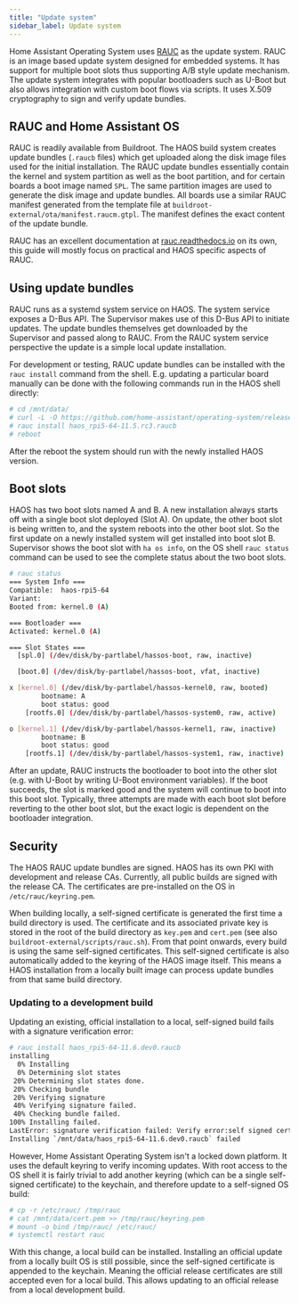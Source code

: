 ```yaml
---
title: "Update system"
sidebar_label: Update system
---
```


Home Assistant Operating System uses [RAUC](https://rauc.io/) as the update system. RAUC is an image based update system designed for embedded systems. It has support for multiple boot slots thus supporting A/B style update mechanism. The update system integrates with popular bootloaders such as U-Boot but also allows integration with custom boot flows via scripts. It uses X.509 cryptography to sign and verify update bundles.

## RAUC and Home Assistant OS

RAUC is readily available from Buildroot. The HAOS build system creates update bundles (`.raucb` files) which get uploaded along the disk image files used for the initial installation. The RAUC update bundles essentially contain the kernel and system partition as well as the boot partition, and for certain boards a boot image named `SPL`. The same partition images are used to generate the disk image and update bundles. All boards use a similar RAUC manifest generated from the template file at `buildroot-external/ota/manifest.raucm.gtpl`. The manifest defines the exact content of the update bundle.

RAUC has an excellent documentation at [rauc.readthedocs.io](https://rauc.readthedocs.io/) on its own, this guide will mostly focus on practical and HAOS specific aspects of RAUC.

## Using update bundles

RAUC runs as a systemd system service on HAOS. The system service exposes a D-Bus API. The Supervisor makes use of this D-Bus API to initiate updates. The update bundles themselves get downloaded by the Supervisor and passed along to RAUC. From the RAUC system service perspective the update is a simple local update installation.

For development or testing, RAUC update bundles can be installed with the `rauc install` command from the shell. E.g. updating a particular board manually can be done with the following commands run in the HAOS shell directly:

```sh
# cd /mnt/data/
# curl -L -O https://github.com/home-assistant/operating-system/releases/download/11.5.rc3/haos_rpi5-64-11.5.rc3.raucb
# rauc install haos_rpi5-64-11.5.rc3.raucb
# reboot
```

After the reboot the system should run with the newly installed HAOS version.

## Boot slots

HAOS has two boot slots named A and B. A new installation always starts off with a single boot slot deployed (Slot A). On update, the other boot slot is being written to, and the system reboots into the other boot slot. So the first update on a newly installed system will get installed into boot slot B. Supervisor shows the boot slot with `ha os info`, on the OS shell `rauc status` command can be used to see the complete status about the two boot slots.

```sh
# rauc status
=== System Info ===
Compatible:  haos-rpi5-64
Variant:     
Booted from: kernel.0 (A)

=== Bootloader ===
Activated: kernel.0 (A)

=== Slot States ===
  [spl.0] (/dev/disk/by-partlabel/hassos-boot, raw, inactive)

  [boot.0] (/dev/disk/by-partlabel/hassos-boot, vfat, inactive)

x [kernel.0] (/dev/disk/by-partlabel/hassos-kernel0, raw, booted)
        bootname: A
        boot status: good
    [rootfs.0] (/dev/disk/by-partlabel/hassos-system0, raw, active)

o [kernel.1] (/dev/disk/by-partlabel/hassos-kernel1, raw, inactive)
        bootname: B
        boot status: good
    [rootfs.1] (/dev/disk/by-partlabel/hassos-system1, raw, inactive)
```

After an update, RAUC instructs the bootloader to boot into the other slot (e.g. with U-Boot by writing U-Boot environment variables). If the boot succeeds, the slot is marked good and the system will continue to boot into this boot slot. Typically, three attempts are made with each boot slot before reverting to the other boot slot, but the exact logic is dependent on the bootloader integration.

## Security

The HAOS RAUC update bundles are signed. HAOS has its own PKI with development and release CAs. Currently, all public builds are signed with the release CA. The certificates are pre-installed on the OS in `/etc/rauc/keyring.pem`.

When building locally, a self-signed certificate is generated the first time a build directory is used. The certificate and its associated private key is stored in the root of the build directory as `key.pem` and `cert.pem` (see also `buildroot-external/scripts/rauc.sh`). From that point onwards, every build is using the same self-signed certificates. This self-signed certificate is also automatically added to the keyring of the HAOS image itself. This means a HAOS installation from a locally built image can process update bundles from that same build directory.

### Updating to a development build

Updating an existing, official installation to a local, self-signed build fails with a signature verification error:

```sh
# rauc install haos_rpi5-64-11.6.dev0.raucb
installing
  0% Installing
  0% Determining slot states
 20% Determining slot states done.
 20% Checking bundle
 20% Verifying signature
 40% Verifying signature failed.
 40% Checking bundle failed.
100% Installing failed.
LastError: signature verification failed: Verify error:self signed certificate
Installing `/mnt/data/haos_rpi5-64-11.6.dev0.raucb` failed
```

However, Home Assistant Operating System isn't a locked down platform. It uses the default keyring to verify incoming updates. With root access to the OS shell it is fairly trivial to add another keyring (which can be a single self-signed certificate) to the keychain, and therefore update to a self-signed OS build:

```sh
# cp -r /etc/rauc/ /tmp/rauc
# cat /mnt/data/cert.pem >> /tmp/rauc/keyring.pem
# mount -o bind /tmp/rauc/ /etc/rauc/
# systemctl restart rauc
```

With this change, a local build can be installed. Installing an official update from a locally built OS is still possible, since the self-signed certificate is appended to the keychain. Meaning the official release certificates are still accepted even for a local build. This allows updating to an official release from a local development build.